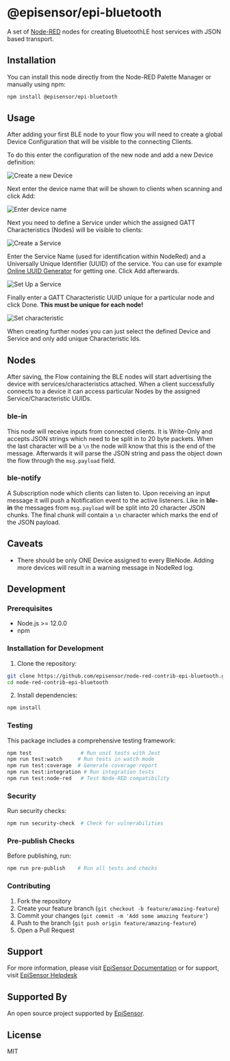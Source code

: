 # @episensor/epi-bluetooth

A set of [Node-RED](http://nodered.org) nodes for creating BluetoothLE host services with JSON based transport.

## Installation

You can install this node directly from the Node-RED Palette Manager or manually using npm:

```bash
npm install @episensor/epi-bluetooth
```

## Usage

After adding your first BLE node to your flow you will need to create a global Device Configuration that will be visible to the connecting Clients.

To do this enter the configuration of the new node and add a new Device definition:

![Create a new Device](https://i.imgur.com/FOEo43c.png)

Next enter the device name that will be shown to clients when scanning and click Add:

![Enter device name](https://i.imgur.com/p0Sw77u.png)

Next you need to define a Service under which the assigned GATT Characteristics (Nodes) will be visible to clients:

![Create a Service](https://i.imgur.com/k4WWiHu.png)

Enter the Service Name (used for identification within NodeRed) and a Universally Unique Identifier (UUID) of the service.
You can use for example [Online UUID Generator](https://www.uuidgenerator.net/) for getting one. Click Add afterwards.

![Set Up a Service](https://i.imgur.com/cfiSwNP.png)

Finally enter a GATT Characteristic UUID unique for a particular node and click Done. **This must be unique for each node!**

![Set characteristic](https://i.imgur.com/RUoQXhR.png)

When creating further nodes you can just select the defined Device and Service and only add unique Characteristic Ids.

## Nodes

After saving, the Flow containing the BLE nodes will start advertising the device with services/characteristics attached. When a client successfully connects to a device it can access particular Nodes by the assigned Service/Characteristic UUIDs.

### ble-in

This node will receive inputs from connected clients. It is Write-Only and accepts JSON strings which need to be split in to 20 byte packets. When the last character will be a `\n` the node will know that this is the end of the message. Afterwards it will parse the JSON string and pass the object down the flow through the `msg.payload` field.

### ble-notify

A Subscription node which clients can listen to. Upon receiving an input message it will push a Notification event to the active listeners. Like in **ble-in** the messages from `msg.payload` will be split into 20 character JSON chunks. The final chunk will contain a `\n` character which marks the end of the JSON payload.

## Caveats

- There should be only ONE Device assigned to every BleNode. Adding more devices will result in a warning message in NodeRed log.

## Development

### Prerequisites

- Node.js >= 12.0.0
- npm

### Installation for Development

1. Clone the repository:
```bash
git clone https://github.com/episensor/node-red-contrib-epi-bluetooth.git
cd node-red-contrib-epi-bluetooth
```

2. Install dependencies:
```bash
npm install
```

### Testing

This package includes a comprehensive testing framework:

```bash
npm test                # Run unit tests with Jest
npm run test:watch     # Run tests in watch mode
npm run test:coverage  # Generate coverage report
npm run test:integration # Run integration tests
npm run test:node-red   # Test Node-RED compatibility
```

### Security

Run security checks:
```bash
npm run security-check  # Check for vulnerabilities
```

### Pre-publish Checks

Before publishing, run:
```bash
npm run pre-publish    # Run all tests and checks
```

### Contributing

1. Fork the repository
2. Create your feature branch (`git checkout -b feature/amazing-feature`)
3. Commit your changes (`git commit -m 'Add some amazing feature'`)
4. Push to the branch (`git push origin feature/amazing-feature`)
5. Open a Pull Request

## Support

For more information, please visit [EpiSensor Documentation](http://episensor.com/documentation/) or for support, visit [EpiSensor Helpdesk](http://episensor.com/helpdesk/)

## Supported By

An open source project supported by [EpiSensor](https://episensor.com/).

## License

MIT
